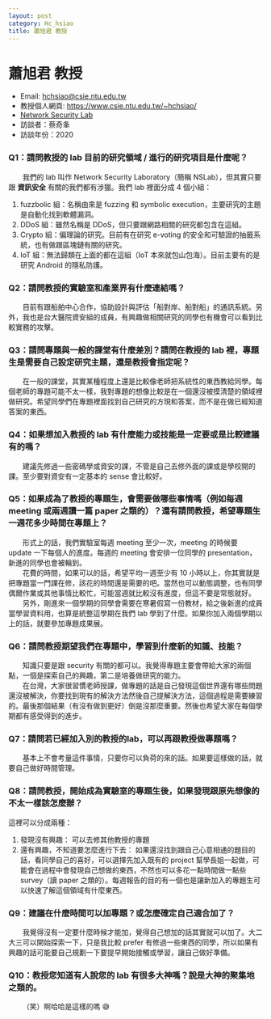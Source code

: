 ```yaml
---
layout: post
category: Hc_hsiao
title: 蕭旭君 教授
---
```


# 蕭旭君 教授

- Email: [hchsiao@csie.ntu.edu.tw](mailto:hchsiao@csie.ntu.edu.tw)
- 教授個人網頁: <https://www.csie.ntu.edu.tw/~hchsiao/>
- [Network Security Lab](https://nslab.csie.ntu.edu.tw)
- 訪談者：蔡奇夆
- 訪談年份：2020

### Q1：請問教授的 lab 目前的研究領域 / 進行的研究項目是什麼呢？

&emsp;&emsp;我們的 lab 叫作 Network Security Laboratory（簡稱 NSLab），但其實只要跟 **資訊安全** 有關的我們都有涉獵。我們 lab 裡面分成 4 個小組：

1. fuzzbolic 組：名稱由來是 fuzzing 和 symbolic execution，主要研究的主題是自動化找到軟體漏洞。
2. DDoS 組：雖然名稱是 DDoS，但只要跟網路相關的研究都包含在這組。
3. Crypto 組：偏理論的研究。目前有在研究 e-voting 的安全和可驗證的抽籤系統，也有做跟區塊鏈有關的研究。
4. IoT 組：無法歸類在上面的都在這組（IoT 本來就包山包海）。目前主要有的是研究 Android 的隱私防護。

### Q2：請問教授的實驗室和產業界有什麼連結嗎？

&emsp;&emsp;目前有跟船舶中心合作，協助設計與評估「船對岸、船對船」的通訊系統。另外，我也是台大醫院資安組的成員，有興趣做相關研究的同學也有機會可以看到比較實務的攻擊。

### Q3：請問專題與一般的課堂有什麼差別？請問在教授的 lab 裡，專題生是需要自己設定研究主題，還是教授會指定呢？

&emsp;&emsp;在一般的課堂，其實某種程度上還是比較像老師把系統性的東西教給同學。每個老師的專題可能不太一樣，我對專題的想像比較是在一個還沒被摸清楚的領域裡做研究。希望同學們在專題裡面找到自己研究的方現和答案，而不是在做已經知道答案的東西。

### Q4：如果想加入教授的 lab 有什麼能力或技能是一定要或是比較建議有的嗎？

&emsp;&emsp;建議先修過一些密碼學或資安的課，不管是自己去修外面的課或是學校開的課。至少要對資安有一定基本的 sense 會比較好。

### Q5：如果成為了教授的專題生，會需要做哪些事情嗎（例如每週 meeting 或兩週讀一篇 paper 之類的）？還有請問教授，希望專題生一週花多少時間在專題上？

&emsp;&emsp;形式上的話，我們實驗室每週 meeting 至少一次，meeting 的時候要 update 一下每個人的進度。每週的 meeting 會安排一位同學的 presentation，新進的同學也會被輪到。
<br>&emsp;&emsp;花費的時間，如果可以的話，希望平均一週至少有 10 小時以上，你其實就是把專題當一門課在修，該花的時間還是需要的吧。當然也可以動態調整，也有同學偶爾作業或其他事情比較忙，可能當週就比較沒有進度，但這不要是常態就好。
<br>&emsp;&emsp;另外，剛進來一個學期的同學會需要在寒暑假寫一份教材，給之後新進的成員當學習資料用，也算是統整這學期在我們 lab 學到了什麼。如果你加入兩個學期以上的話，就要參加專題成果展。

### Q6：請問教授期望我們在專題中，學習到什麼新的知識、技能？

&emsp;&emsp;知識只要是跟 security 有關的都可以。我覺得專題主要會帶給大家的兩個點，一個是探索自己的興趣，第二是培養做研究的能力。
<br>&emsp;&emsp;在台灣，大家很習慣老師授課，做專題的話是自己發現這個世界還有哪些問題還沒被解決，你要找到現有的解決方法然後自己提解決方法，這個過程是需要練習的。最後那個結果（有沒有做到更好）倒是沒那麼重要。然後也希望大家在每個學期都有感受得到的進步。

### Q7：請問若已經加入別的教授的lab，可以再跟教授做專題嗎？

&emsp;&emsp;基本上不會考量這件事情，只要你可以負荷的來的話。如果要這樣做的話，就要自己做好時間管理。

### Q8：請問教授，開始成為實驗室的專題生後，如果發現跟原先想像的不太一樣該怎麼辦？

這裡可以分成兩種：

1. 發現沒有興趣：
   可以去修其他教授的專題
2. 還有興趣，不知道要怎麼進行下去：
   如果還沒找到跟自己心意相通的題目的話，看同學自己的喜好，可以選擇先加入既有的 project 幫學長姐一起做，可能會在過程中會發現自己想做的東西，不然也可以多花一點時間做一點些 survey（讀 paper 之類的）。每週報告的目的有一個也是讓新加入的專題生可以快速了解這個領域有什麼東西。

### Q9：建議在什麼時間可以加專題？或怎麼確定自己適合加了？

&emsp;&emsp;我覺得沒有一定要什麼時候才能加，覺得自己想加的話其實就可以加了。大二大三可以開始探索一下，只是我比較 prefer 有修過一些東西的同學，所以如果有興趣的話可能要自己規劃一下要提早開始接觸或學習，讓自己做好準備。

### Q10：教授您知道有人說您的 lab 有很多大神嗎？說是大神的聚集地之類的。

&emsp;&emsp;（笑）啊哈哈是這樣的嗎 :sweat_smile: 
